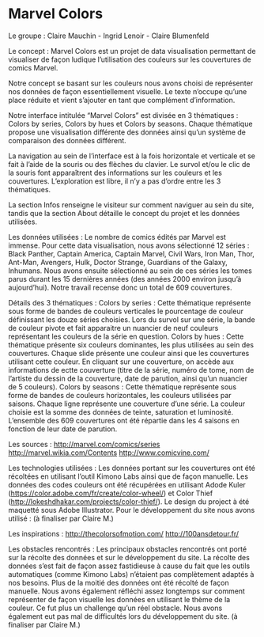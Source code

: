 Marvel Colors
=============

Le groupe :
Claire Mauchin - Ingrid Lenoir - Claire Blumenfeld

Le concept :
Marvel Colors est un projet de data visualisation permettant de visualiser de façon ludique l’utilisation des couleurs sur les couvertures de comics Marvel.

Notre concept se basant sur les couleurs nous avons choisi de représenter nos données de façon essentiellement visuelle. Le texte n’occupe qu’une place réduite et vient s’ajouter en tant que complément d’information. 

Notre interface intitulée “Marvel Colors” est divisée en 3 thématiques : Colors by series, Colors by hues et Colors by seasons. Chaque thématique propose une visualisation différente des données ainsi qu’un système de comparaison des données différent.

La navigation au sein de l’interface est à la fois horizontale et verticale et se fait à l’aide de la souris ou des flèches du clavier. Le survol et/ou le clic de la souris font apparaîtrent des informations sur les couleurs et les couvertures.
L’exploration est libre, il n’y a pas d’ordre entre les 3 thématiques.

La section Infos renseigne le visiteur sur comment naviguer au sein du site, tandis que la section About détaille le concept du projet et les données utilisées.

Les données utilisées :
Le nombre de comics édités par Marvel est immense. Pour cette data visualisation, nous avons sélectionné 12 séries : Black Panther, Captain America, Captain Marvel, Civil Wars, Iron Man, Thor, Ant-Man, Avengers, Hulk, Doctor Strange, Guardians of the Galaxy, Inhumans. Nous avons ensuite sélectionné au sein de ces séries les tomes parus durant les 15 dernières années (des années 2000 environ jusqu’à aujourd’hui). Notre travail recense donc un total de 609 couvertures. 

Détails des 3 thématiques :
Colors by series : Cette thématique représente sous forme de bandes de couleurs verticales le pourcentage de couleur définissant les douze séries choisies. Lors du survol sur une série, la bande de couleur pivote et fait apparaitre un nuancier de neuf couleurs représentant les couleurs de la série en question.
Colors by hues : Cette thématique présente six couleurs dominantes, les plus utilisées au sein des couvertures. Chaque slide présente une couleur ainsi que les couvertures utilisant cette couleur. En cliquant sur une couverture, on accède aux informations de ectte couverture (titre de la série, numéro de tome, nom de l’artiste du dessin de la couverture, date de parution, ainsi qu’un nuancier de 5 couleurs).
Colors by seasons : Cette thématique représente sous forme de bandes de couleurs horizontales, les couleurs utilisées par saisons. Chaque ligne représente une couverture d’une série. La couleur choisie est la somme des données de teinte, saturation et luminosité. L’ensemble des 609 couvertures ont été répartie dans les 4 saisons en fonction de leur date de parution.

Les sources : 
http://marvel.com/comics/series
http://marvel.wikia.com/Contents
http://www.comicvine.com/

Les technologies utilisées :
Les données portant sur les couvertures ont été récoltées en utilisant l’outil Kimono Labs ainsi que de façon manuelle. Les données des codes couleurs ont été récupérées en utilisant Adode Kuler (https://color.adobe.com/fr/create/color-wheel/) et Color Thief (http://lokeshdhakar.com/projects/color-thief/).
Le design du project à été maquetté sous Adobe Illustrator.
Pour le développement du site nous avons utilisé : (à finaliser par Claire M.)

Les inspirations :
http://thecolorsofmotion.com/
http://100ansdetour.fr/

Les obstacles rencontrés :
Les principaux obstacles rencontrés ont porté sur la récolte des données et sur le développement du site. La récolte des données s’est fait de façon assez fastidieuse à cause du fait que les outils automatiques (comme Kimono Labs) n’étaient pas complètement adaptés à nos besoins. Plus de la moitié des données ont été récolté de façon manuelle.
Nous avons également réfléchi assez longtemps sur comment représenter de façon visuelle les données en utilisant le thème de la couleur. Ce fut plus un challenge qu’un réel obstacle.
Nous avons également eut pas mal de difficultés lors du développement du site. (à finaliser par Claire M.)

